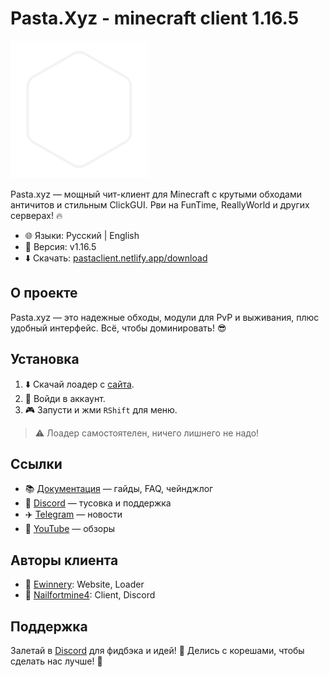 # Pasta.Xyz - minecraft client 1.16.5

![Pasta.xyz Logo](https://raw.githubusercontent.com/W3bs1teH0st3d/pasta.xyz/refs/heads/main/logo.png)

Pasta.xyz — мощный чит-клиент для Minecraft с крутыми обходами античитов и стильным ClickGUI. Рви на FunTime, ReallyWorld и других серверах! :fire:

- :globe_with_meridians: Языки: Русский | English
- :calendar: Версия: v1.16.5
- :arrow_down: Скачать: [pastaclient.netlify.app/download](https://pastaclient.netlify.app/download)

## О проекте

Pasta.xyz — это надежные обходы, модули для PvP и выживания, плюс удобный интерфейс. Всё, чтобы доминировать! :sunglasses:

## Установка

1. :arrow_down: Скачай лоадер с [сайта](https://pastaclient.netlify.app/download).
2. :key: Войди в аккаунт.
3. :video_game: Запусти и жми `RShift` для меню.

> :warning: Лоадер самостоятелен, ничего лишнего не надо!

## Ссылки

- :books: [Документация](https://pastaclient.netlify.app/documents) — гайды, FAQ, чейнджлог
- :speech_balloon: [Discord](https://discord.gg/9dMNYANZ) — тусовка и поддержка
- :airplane: [Telegram](https://t.me/ewinnery) — новости
- :movie_camera: [YouTube](https://www.youtube.com/@ZeroTiss) — обзоры

## Авторы клиента
- 👤 [Ewinnery](https://t.me/ewinnery): Website, Loader
- 👤 [Nailfortmine4](https://discord.com/users/872770297051361351): Client, Discord

## Поддержка

Залетай в [Discord](https://discord.gg/9dMNYANZ) для фидбэка и идей! :rocket: Делись с корешами, чтобы сделать нас лучше! :muscle:
